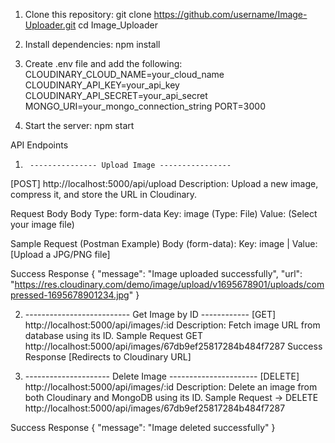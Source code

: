 1. Clone this repository:
git clone https://github.com/username/Image-Uploader.git
cd Image_Uploader

3. Install dependencies:
npm install

4. Create .env file and add the following:
CLOUDINARY_CLOUD_NAME=your_cloud_name
CLOUDINARY_API_KEY=your_api_key
CLOUDINARY_API_SECRET=your_api_secret
MONGO_URI=your_mongo_connection_string
PORT=3000

5. Start the server:
npm start





API Endpoints

1.      --------------- Upload Image ----------------
[POST] http://localhost:5000/api/upload
Description: Upload a new image, compress it, and store the URL in Cloudinary.

Request Body
Body Type: form-data
Key: image (Type: File)
Value: (Select your image file)

Sample Request (Postman Example)
Body (form-data):
Key: image | Value: [Upload a JPG/PNG file]

Success Response
{
  "message": "Image uploaded successfully",
  "url": "https://res.cloudinary.com/demo/image/upload/v1695678901/uploads/compressed-1695678901234.jpg"
}

 2. -------------------------- Get Image by ID ------------
[GET] http://localhost:5000/api/images/:id
Description: Fetch image URL from database using its ID.
Sample Request
GET http://localhost:5000/api/images/67db9ef25817284b484f7287
Success Response
[Redirects to Cloudinary URL]

3. --------------------- Delete Image ----------------------
[DELETE] http://localhost:5000/api/images/:id
Description: Delete an image from both Cloudinary and MongoDB using its ID.
Sample Request ->
DELETE http://localhost:5000/api/images/67db9ef25817284b484f7287

 Success Response
 {
  "message": "Image deleted successfully"
}
